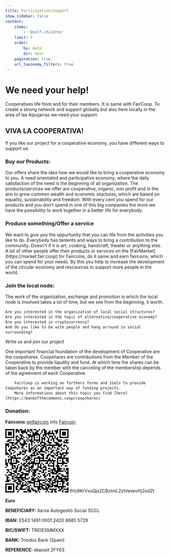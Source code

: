 ```yaml
---
title: Participation/Support
show_sidebar: false
content:
    items:
        - '@self.children'
    limit: 5
    order:
        by: date
        dir: desc
    pagination: true
    url_taxonomy_filters: true
---
```


<h1>We need your help!</h1>

<p>Cooperatives life from and for their members. It is same with FairCoop. To create a strong network and support globally but also here locally in the area of las Alpujarras we need your support.
    </p>
    
<h2> VIVA LA COOPERATIVA!</h2>

<p>If you like our project for a cooperative economy, you have different ways to support us:</p>

<h3>Buy our Products:</h3>
<p>
Our offers share the idea how we would like to bring a cooperative economy to you. A need orientated and participative economy, where the daily satisfaction of the need is the beginning of all organization. The products/services we offer are cooperative, organic, non profit and in the aim to grow common wealth and economic stuctures, which are based on equality, sustainability and freedom.
With every cent you spend for our products and you don’t spend in one of this big companies the more we have the possibility to work together in a better life for everybody.</p>

<h3>Produce something/Offer a service</h3>
We want to give you the oppurtunity that you can life from the activities you like to do. Everybody has tanlents and ways to bring a contribution to the community. Doesn't if it is art, cooking, handcraft, theater or anything else.
A lot of other people offer their products or services on the [FairMarket](https://market.fair.coop) for Faircoins, do it same and earn faircoins, which you can spend for your needs. By this you help to increase the development of the circular economy and rescources to support more people in the world.


<h3>Join the local node:</h3>
<p> The work of the organization, exchange and promotion in which the local node is involved takes a lot of time, but we see from the beginning, it worth. </p>
    
	Are you interested in the organization of local social structures?
	Are you interested in the topic of alternative/cooperative economy?
	Are you interested in cryptocurrency?
	And do you like to be with people and hang arround in social surrounding?
    
Write us and join our project

<coopshares>
    <p> One important financial foundation of the development of Cooperative are the coopshares. Coopshares are contributions from the Member of the Cooperative to provide liqudity and fund. At which time the shares can be taken back by the member with the canceling of the membership depends of the agreement of each Cooperative.
        
        FairCoop is working on furthers forms and tools to provide Coopshares as an important way of funding projects.
        More informations about this topic you find [here] (https://bankofthecommons.coop/coopshares) 

<h3>Donation:</h3>

<b>Faircoins</b> [getfaircoin](https://getfaircoin.net/)
Info  [Faircoin](https://fair-coin.org/)
    
   ![](wallet%20botc.jpg)
    fHz8KrVxoQjsZCBztmL2ztVexevHj2odZt
    
<b> Euro </b>


<b>BENEFICIARY:</b> Xarxa Autogestió Social SCCL 

<b> IBAN:</b> ES43 1491 0001 2420 8685 5729

<b> BIC/SWIFT:</b> TRIOESMMXXX

<b> BANK:</b> Triodos Bank (Spain)

<b> REFERENCE:</b> deposit 2FY63